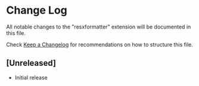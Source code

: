 # Change Log

All notable changes to the "resxformatter" extension will be documented in this file.

Check [Keep a Changelog](http://keepachangelog.com/) for recommendations on how to structure this file.

## [Unreleased]

- Initial release